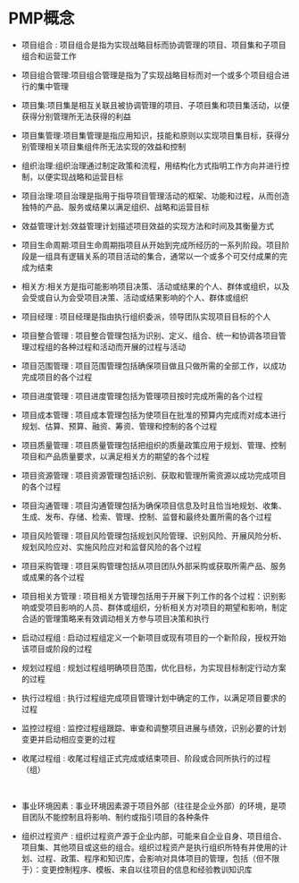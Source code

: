 # PMP概念

* 项目组合 : 项目组合是指为实现战略目标而协调管理的项目、项目集和子项目组合和运营工作  

* 项目组合管理:项目组合管理是指为了实现战略目标而对一个或多个项目组合进行的集中管理  

* 项目集:项目集是相互关联且被协调管理的项目、子项目集和项目集活动，以便获得分别管理所无法获得的利益

* 项目集管理:项目集管理是指应用知识，技能和原则以实现项目集目标，获得分别管理相关项目集组件所无法实现的效益和控制    

* 组织治理:组织治理通过制定政策和流程，用结构化方式指明工作方向并进行控制，以便实现战略和运营目标  

* 项目治理:项目治理是指用于指导项目管理活动的框架、功能和过程，从而创造独特的产品、服务或结果以满足组织、战略和运营目标  

* 效益管理计划:效益管理计划描述项目效益的实现方法和时间及其衡量方式  

* 项目生命周期:项目生命周期指项目从开始到完成所经历的一系列阶段。项目阶段是一组具有逻辑关系的项目活动的集合，通常以一个或多个可交付成果的完成为结束 

* 相关方:相关方是指可能影响项目决策、活动或结果的个人、群体或组织，以及会受或自认为会受项目决策、活动或结果影响的个人、群体或组织   

* 项目经理 : 项目经理是指由执行组织委派，领导团队实现项目目标的个人  

    

* 项目整合管理 : 项目整合管理包括为识别、定义、组合、统一和协调各项目管理过程组的各种过程和活动而开展的过程与活动  

* 项目范围管理 : 项目范围管理包括确保项目做且只做所需的全部工作，以成功完成项目的各个过程  

* 项目进度管理 : 项目进度管理包括为管理项目按时完成所需的各个过程  

* 项目成本管理 : 项目成本管理包括为使项目在批准的预算内完成而对成本进行规划、估算、预算、融资、筹资、管理和控制的各个过程  

* 项目质量管理 : 项目质量管理包括把组织的质量政策应用于规划、管理、控制项目和产品质量要求，以满足相关方的期望的各个过程  

* 项目资源管理 : 项目资源管理包括识别、获取和管理所需资源以成功完成项目的各个过程

* 项目沟通管理 : 项目沟通管理包括为确保项目信息及时且恰当地规划、收集、生成、发布、存储、检索、管理、控制、监督和最终处置所需的各个过程    

* 项目风险管理 : 项目风险管理包括规划风险管理、识别风险、开展风险分析、规划风险应对、实施风险应对和监督风险的各个过程  

* 项目采购管理 : 项目采购管理包括从项目团队外部采购或获取所需产品、服务或成果的各个过程  

* 项目相关方管理 : 项目相关方管理包括用于开展下列工作的各个过程：识别影响或受项目影响的人员、群体或组织，分析相关方对项目的期望和影响，制定合适的管理策略来有效调动相关方参与项目决策和执行  

    

* 启动过程组 : 启动过程组定义一个新项目或现有项目的一个新阶段，授权开始该项目或阶段的过程  

* 规划过程组 : 规划过程组明确项目范围，优化目标，为实现目标制定行动方案的过程  

* 执行过程组 : 执行过程组完成项目管理计划中确定的工作，以满足项目要求的过程

* 监控过程组 : 监控过程组跟踪、审查和调整项目进展与绩效，识别必要的计划变更并启动相应变更的过程

* 收尾过程组 : 收尾过程组正式完成或结束项目、阶段或合同所执行的过程（组）

    ​    

* 事业环境因素 : 事业环境因素源于项目外部（往往是企业外部）的环境，是项目团队不能控制且将影响、制约或指引项目的各种条件    

* 组织过程资产 : 组织过程资产源于企业内部，可能来自企业自身、项目组合、项目集、其他项目或这些的组合。组织过程资产是执行组织所特有并使用的计划、过程、政策、程序和知识库，会影响对具体项目的管理，包括（但不限于）：变更控制程序、模板、来自以往项目的信息和经验教训知识库  